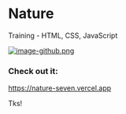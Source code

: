 # Nature
Training - HTML, CSS, JavaScript

[![image-github.png](https://i.postimg.cc/YCK1dqhr/image-github.png)](https://postimg.cc/qzwhRrsS)

### Check out it:
https://nature-seven.vercel.app

Tks!
